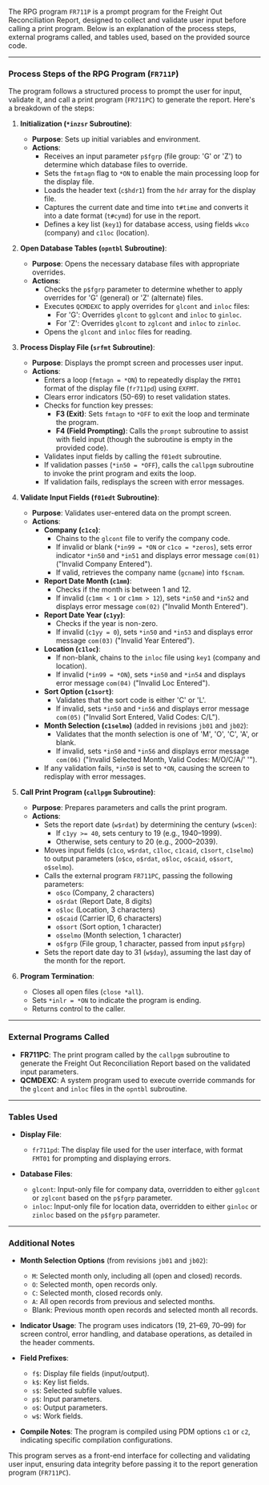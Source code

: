 The RPG program `FR711P` is a prompt program for the Freight Out Reconciliation Report, designed to collect and validate user input before calling a print program. Below is an explanation of the process steps, external programs called, and tables used, based on the provided source code.

---

### Process Steps of the RPG Program (`FR711P`)

The program follows a structured process to prompt the user for input, validate it, and call a print program (`FR711PC`) to generate the report. Here's a breakdown of the steps:

1. **Initialization (`*inzsr` Subroutine)**:
   - **Purpose**: Sets up initial variables and environment.
   - **Actions**:
     - Receives an input parameter `p$fgrp` (file group: 'G' or 'Z') to determine which database files to override.
     - Sets the `fmtagn` flag to `*ON` to enable the main processing loop for the display file.
     - Loads the header text (`c$hdr1`) from the `hdr` array for the display file.
     - Captures the current date and time into `t#time` and converts it into a date format (`t#cymd`) for use in the report.
     - Defines a key list (`key1`) for database access, using fields `wkco` (company) and `c1loc` (location).

2. **Open Database Tables (`opntbl` Subroutine)**:
   - **Purpose**: Opens the necessary database files with appropriate overrides.
   - **Actions**:
     - Checks the `p$fgrp` parameter to determine whether to apply overrides for 'G' (general) or 'Z' (alternate) files.
     - Executes `QCMDEXC` to apply overrides for `glcont` and `inloc` files:
       - For 'G': Overrides `glcont` to `gglcont` and `inloc` to `ginloc`.
       - For 'Z': Overrides `glcont` to `zglcont` and `inloc` to `zinloc`.
     - Opens the `glcont` and `inloc` files for reading.

3. **Process Display File (`srfmt` Subroutine)**:
   - **Purpose**: Displays the prompt screen and processes user input.
   - **Actions**:
     - Enters a loop (`fmtagn = *ON`) to repeatedly display the `FMT01` format of the display file (`fr711pd`) using `EXFMT`.
     - Clears error indicators (50-69) to reset validation states.
     - Checks for function key presses:
       - **F3 (Exit)**: Sets `fmtagn` to `*OFF` to exit the loop and terminate the program.
       - **F4 (Field Prompting)**: Calls the `prompt` subroutine to assist with field input (though the subroutine is empty in the provided code).
     - Validates input fields by calling the `f01edt` subroutine.
     - If validation passes (`*in50 = *OFF`), calls the `callpgm` subroutine to invoke the print program and exits the loop.
     - If validation fails, redisplays the screen with error messages.

4. **Validate Input Fields (`f01edt` Subroutine)**:
   - **Purpose**: Validates user-entered data on the prompt screen.
   - **Actions**:
     - **Company (`c1co`)**:
       - Chains to the `glcont` file to verify the company code.
       - If invalid or blank (`*in99 = *ON` or `c1co = *zeros`), sets error indicator `*in50` and `*in51` and displays error message `com(01)` ("Invalid Company Entered").
       - If valid, retrieves the company name (`gcname`) into `f$cnam`.
     - **Report Date Month (`c1mm`)**:
       - Checks if the month is between 1 and 12.
       - If invalid (`c1mm < 1` or `c1mm > 12`), sets `*in50` and `*in52` and displays error message `com(02)` ("Invalid Month Entered").
     - **Report Date Year (`c1yy`)**:
       - Checks if the year is non-zero.
       - If invalid (`c1yy = 0`), sets `*in50` and `*in53` and displays error message `com(03)` ("Invalid Year Entered").
     - **Location (`c1loc`)**:
       - If non-blank, chains to the `inloc` file using `key1` (company and location).
       - If invalid (`*in99 = *ON`), sets `*in50` and `*in54` and displays error message `com(04)` ("Invalid Loc Entered").
     - **Sort Option (`c1sort`)**:
       - Validates that the sort code is either 'C' or 'L'.
       - If invalid, sets `*in50` and `*in56` and displays error message `com(05)` ("Invalid Sort Entered, Valid Codes: C/L").
     - **Month Selection (`c1selmo`)** (added in revisions `jb01` and `jb02`):
       - Validates that the month selection is one of 'M', 'O', 'C', 'A', or blank.
       - If invalid, sets `*in50` and `*in56` and displays error message `com(06)` ("Invalid Selected Month, Valid Codes: M/O/C/A/' '").
     - If any validation fails, `*in50` is set to `*ON`, causing the screen to redisplay with error messages.

5. **Call Print Program (`callpgm` Subroutine)**:
   - **Purpose**: Prepares parameters and calls the print program.
   - **Actions**:
     - Sets the report date (`w$rdat`) by determining the century (`w$cen`):
       - If `c1yy >= 40`, sets century to 19 (e.g., 1940–1999).
       - Otherwise, sets century to 20 (e.g., 2000–2039).
     - Moves input fields (`c1co`, `w$rdat`, `c1loc`, `c1caid`, `c1sort`, `c1selmo`) to output parameters (`o$co`, `o$rdat`, `o$loc`, `o$caid`, `o$sort`, `o$selmo`).
     - Calls the external program `FR711PC`, passing the following parameters:
       - `o$co` (Company, 2 characters)
       - `o$rdat` (Report Date, 8 digits)
       - `o$loc` (Location, 3 characters)
       - `o$caid` (Carrier ID, 6 characters)
       - `o$sort` (Sort option, 1 character)
       - `o$selmo` (Month selection, 1 character)
       - `o$fgrp` (File group, 1 character, passed from input `p$fgrp`)
     - Sets the report date day to 31 (`w$day`), assuming the last day of the month for the report.

6. **Program Termination**:
   - Closes all open files (`close *all`).
   - Sets `*inlr = *ON` to indicate the program is ending.
   - Returns control to the caller.

---

### External Programs Called

- **FR711PC**: The print program called by the `callpgm` subroutine to generate the Freight Out Reconciliation Report based on the validated input parameters.
- **QCMDEXC**: A system program used to execute override commands for the `glcont` and `inloc` files in the `opntbl` subroutine.

---

### Tables Used

- **Display File**:
  - `fr711pd`: The display file used for the user interface, with format `FMT01` for prompting and displaying errors.

- **Database Files**:
  - `glcont`: Input-only file for company data, overridden to either `gglcont` or `zglcont` based on the `p$fgrp` parameter.
  - `inloc`: Input-only file for location data, overridden to either `ginloc` or `zinloc` based on the `p$fgrp` parameter.

---

### Additional Notes

- **Month Selection Options** (from revisions `jb01` and `jb02`):
  - `M`: Selected month only, including all (open and closed) records.
  - `O`: Selected month, open records only.
  - `C`: Selected month, closed records only.
  - `A`: All open records from previous and selected months.
  - Blank: Previous month open records and selected month all records.

- **Indicator Usage**: The program uses indicators (19, 21–69, 70–99) for screen control, error handling, and database operations, as detailed in the header comments.

- **Field Prefixes**:
  - `f$`: Display file fields (input/output).
  - `k$`: Key list fields.
  - `s$`: Selected subfile values.
  - `p$`: Input parameters.
  - `o$`: Output parameters.
  - `w$`: Work fields.

- **Compile Notes**: The program is compiled using PDM options `c1` or `c2`, indicating specific compilation configurations.

This program serves as a front-end interface for collecting and validating user input, ensuring data integrity before passing it to the report generation program (`FR711PC`).